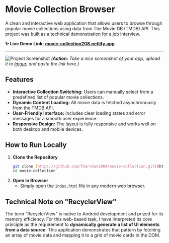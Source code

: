 # Movie Collection Browser

A clean and interactive web application that allows users to browse through popular movie collections using data from The Movie DB (TMDB) API. This project was built as a technical demonstration for a job interview.

**✨ Live Demo Link:** [**movie-collection208.netlify.app**](https://movie-collection208.netlify.app/)

---

![Project Screenshot](https://i.imgur.com/your-screenshot-url.png)
*(**Action:** Take a nice screenshot of your app, upload it to [Imgur](https://imgur.com/upload), and paste the link here.)*

## Features

-   **Interactive Collection Switching:** Users can manually select from a predefined list of popular movie collections.
-   **Dynamic Content Loading:** All movie data is fetched asynchronously from the TMDB API.
-   **User-Friendly Interface:** Includes clear loading states and error messages for a smooth user experience.
-   **Responsive Design:** The layout is fully responsive and works well on both desktop and mobile devices.

## How to Run Locally

1.  **Clone the Repository**
    ```bash
    git clone [https://github.com/Tharshan2004/movie-collection.git](https://github.com/Tharshan2004/movie-collection.git)
    cd movie-collection
    ```
2.  **Open in Browser**
    -   Simply open the `index.html` file in any modern web browser.

## Technical Note on "RecyclerView"

The term "RecyclerView" is native to Android development and prized for its memory efficiency. For this web-based task, I have interpreted its core principle as the requirement to **dynamically generate a list of UI elements from a data source**. This application demonstrates that pattern by fetching an array of movie data and mapping it to a grid of movie cards in the DOM.
